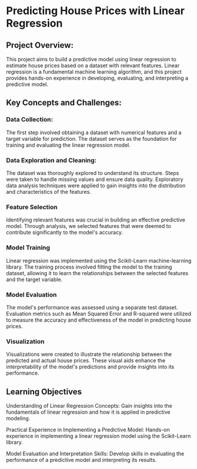 # Predicting House Prices with Linear Regression

## Project Overview:
This project aims to build a predictive model using linear regression to estimate house prices based on a dataset with relevant features. Linear regression is a fundamental machine learning algorithm, and this project provides hands-on experience in developing, evaluating, and interpreting a predictive model.

## Key Concepts and Challenges:
### Data Collection:
The first step involved obtaining a dataset with numerical features and a target variable for prediction. The dataset serves as the foundation for training and evaluating the linear regression model.

### Data Exploration and Cleaning:
The dataset was thoroughly explored to understand its structure. Steps were taken to handle missing values and ensure data quality. Exploratory data analysis techniques were applied to gain insights into the distribution and characteristics of the features.

### Feature Selection
Identifying relevant features was crucial in building an effective predictive model. Through analysis, we selected features that were deemed to contribute significantly to the model's accuracy.

### Model Training
Linear regression was implemented using the Scikit-Learn machine-learning library. The training process involved fitting the model to the training dataset, allowing it to learn the relationships between the selected features and the target variable.

### Model Evaluation
The model's performance was assessed using a separate test dataset. Evaluation metrics such as Mean Squared Error and R-squared were utilized to measure the accuracy and effectiveness of the model in predicting house prices.

### Visualization
Visualizations were created to illustrate the relationship between the predicted and actual house prices. These visual aids enhance the interpretability of the model's predictions and provide insights into its performance.

## Learning Objectives
Understanding of Linear Regression Concepts: Gain insights into the fundamentals of linear regression and how it is applied in predictive modeling.

Practical Experience in Implementing a Predictive Model: Hands-on experience in implementing a linear regression model using the Scikit-Learn library.

Model Evaluation and Interpretation Skills: Develop skills in evaluating the performance of a predictive model and interpreting its results.
